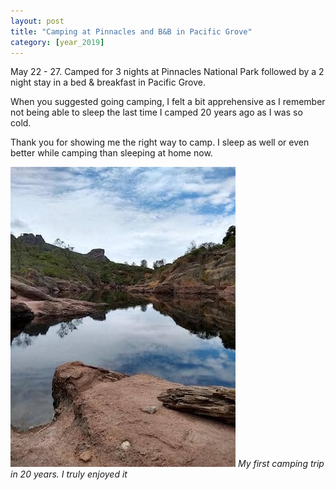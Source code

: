 ```yaml
---
layout: post
title: "Camping at Pinnacles and B&B in Pacific Grove"
category: [year_2019]
---
```

May 22 - 27. Camped for 3 nights at Pinnacles National Park followed by a 2 night stay in a bed & breakfast in Pacific Grove.

When you suggested going camping, I felt a bit apprehensive as I remember not being able to sleep the last time I camped 20 years ago as I was so cold.

Thank you for showing me the right way to camp. I sleep as well or even better while camping than sleeping at home now.

![](images/pinnacles1.jpg)
_My first camping trip in 20 years. I truly enjoyed it_
